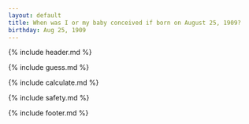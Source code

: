 ```yaml
---
layout: default
title: When was I or my baby conceived if born on August 25, 1909?
birthday: Aug 25, 1909
---
```


{% include header.md %}

{% include guess.md %}

{% include calculate.md %}

{% include safety.md %}

{% include footer.md %}



